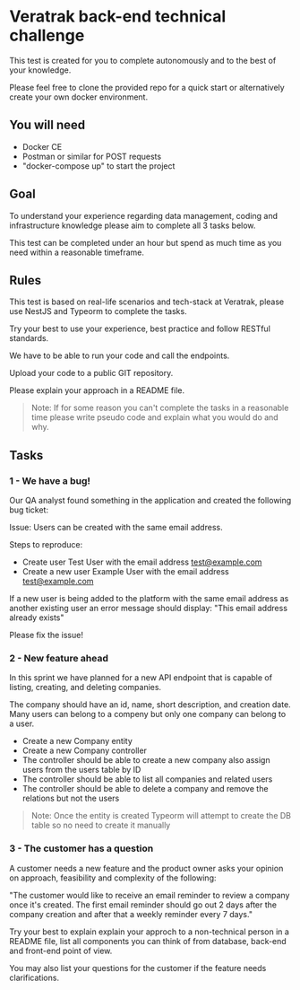 # Veratrak back-end technical challenge

This test is created for you to complete autonomously and to the best of your knowledge.

Please feel free to clone the provided repo for a quick start or alternatively create your own docker environment.

## You will need

 - Docker CE
 - Postman or similar for POST requests
 - "docker-compose up" to start the project

## Goal

To understand your experience regarding data management, coding and infrastructure knowledge please aim to complete all 3 tasks below.

This test can be completed under an hour but spend as much time as you need within a reasonable timeframe.

## Rules

This test is based on real-life scenarios and tech-stack at Veratrak, please use NestJS and Typeorm to complete the tasks.

Try your best to use your experience, best practice and follow RESTful standards.

We have to be able to run your code and call the endpoints.

Upload your code to a public GIT repository.

Please explain your approach in a README file.

> Note: If for some reason you can't complete the tasks in a reasonable time please write pseudo code and explain what you would do and why.

## Tasks

### 1 - We have a bug!

Our QA analyst found something in the application and created the following bug ticket:

Issue: Users can be created with the same email address.

Steps to reproduce:

- Create user Test User with the email address test@example.com
- Create a new user Example User with the email address test@example.com

If a new user is being added to the platform with the same email address as another existing user an error message should display: "This email address already exists"

Please fix the issue!

### 2 - New feature ahead

In this sprint we have planned for a new API endpoint that is capable of listing, creating, and deleting companies.

The company should have an id, name, short description, and creation date.
Many users can belong to a compeny but only one company can belong to a user.

- Create a new Company entity
- Create a new Company controller
- The controller should be able to create a new company also assign users from the users table by ID
- The controller should be able to list all companies and related users
- The controller should be able to delete a company and remove the relations but not the users

> Note: Once the entity is created Typeorm will attempt to create the DB table so no need to create it manually

### 3 - The customer has a question

A customer needs a new feature and the product owner asks your opinion on approach, feasibility and complexity of the following:

"The customer would like to receive an email reminder to review a company once it's created. The first email reminder should go out 2 days after the company creation and after that a weekly reminder every 7 days."

Try your best to explain explain your approch to a non-technical person in a README file, list all components you can think of from database, back-end and front-end point of view.

You may also list your questions for the customer if the feature needs clarifications.
